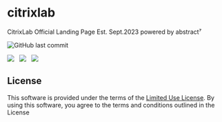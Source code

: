 # citrixlab
CitrixLab Official Landing Page Est. Sept.2023
powered by abstract⁷

![GitHub last commit](https://img.shields.io/github/last-commit/lexusvp/citrixlab?style=for-the-badge)

<img src="https://img.shields.io/badge/JavaScript-F7DF1E?style=for-the-badge&logo=javascript&logoColor=black">&nbsp;&nbsp;&nbsp;<img src="https://img.shields.io/badge/PHP-777BB4?style=for-the-badge&logo=php&logoColor=white">&nbsp;&nbsp;&nbsp;<img src="https://img.shields.io/badge/Powered%20By-SQL-blue?style=for-the-badge">

## License

This software is provided under the terms of the [Limited Use License](LICENSE). By using this software, you agree to the terms and conditions outlined in the License
